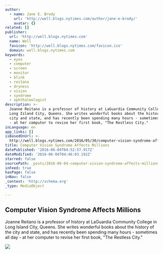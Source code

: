 ```yaml
---
author:
  - name: Jane E. Brody
    url: 'http://well.blogs.nytimes.com/author/jane-e-brody/'
    avatar: {}
related: []
publisher:
  url: 'http://well.blogs.nytimes.com'
  name: Well
  favicon: 'http://well.blogs.nytimes.com/favicon.ico'
  domain: well.blogs.nytimes.com
keywords:
  - eyes
  - computer
  - screen
  - monitor
  - blink
  - reitano
  - dryness
  - vision
  - syndrome
  - ophthalmologist
description: >-
  Joanne Reitano is a professor of history at LaGuardia Community College in
  Long Island City, Queens. She writes wonderful books about the history of the
  city and state, and has recently been spending many hours - sometimes all day
  - at her computer to revise her first book, "The Restless City."
inLanguage: en
app_links: []
isBasedOnUrl: >-
  http://well.blogs.nytimes.com/2016/05/30/computer-vision-syndrome-affects-millions/?rref=collection%2Fsectioncollection%2Fhealth&action=click&contentCollection=health&region=rank&module=package&version=highlights&contentPlacement=1&pgtype=sectionfront
title: Computer Vision Syndrome Affects Millions
datePublished: '2016-06-04T04:52:57.917Z'
dateModified: '2016-06-04T04:46:03.192Z'
starred: false
sourcePath: _posts/2016-06-04-computer-vision-syndrome-affects-millions.md
inFeed: true
hasPage: false
inNav: false
_context: 'http://schema.org'
_type: MediaObject

---
```

<article style=""><h1>Computer Vision Syndrome Affects Millions</h1><p>Joanne Reitano is a professor of history at LaGuardia Community College in Long Island City, Queens. She writes wonderful books about the history of the city and state, and has recently been spending many hours - sometimes all day - at her computer to revise her first book, "The Restless City."</p><img src="http://graphics8.nytimes.com/images/2016/05/31/science/31BRODY/31BRODY-facebookJumbo.jpg" /></article>
